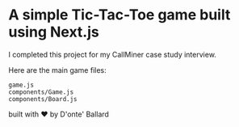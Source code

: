# A simple Tic-Tac-Toe game built using Next.js

I completed this project for my CallMiner case study interview.

Here are the main game files:
```
game.js
components/Game.js
components/Board.js
```

built with ❤️ by D'onte' Ballard
